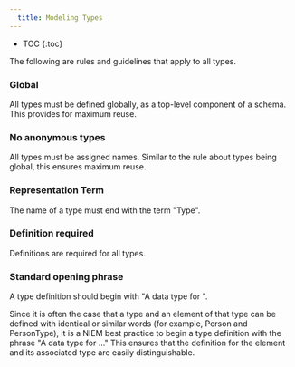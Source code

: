 ```yaml
---
  title: Modeling Types
---
```


- TOC
{:toc}

The following are rules and guidelines that apply to all types.

### Global

All types must be defined globally, as a top-level component of a schema.  This provides for maximum reuse.

### No anonymous types

All types must be assigned names.  Similar to the rule about types being global, this ensures maximum reuse.

### Representation Term

The name of a type must end with the term "Type".

### Definition required

Definitions are required for all types.

### Standard opening phrase

A type definition should begin with "A data type for ".

Since it is often the case that a type and an element of that type can be defined with identical or similar words (for example, Person and PersonType), it is a NIEM best practice to begin a type definition with the phrase "A data type for ..." This ensures that the definition for the element and its associated type are easily distinguishable.
